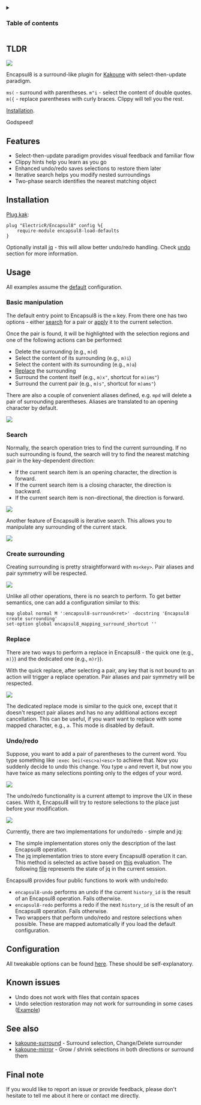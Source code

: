 <details>
<summary><h3>Table of contents</h3></summary>

1. [TLDR](#tldr)
2. [Features](#features)
3. [Installation](#installation)
4. [Usage](#usage)
    1. [Basic manipulation](#basic-manipulation)
    2. [Search](#search)
    3. [Create surrounding](#create-surrounding)
    4. [Replace](#replace)
    5. [Undo/redo](#undoredo)
5. [Configuration](#configuration)
6. [Known issues](#known-issues)
7. [See also](#see-also)
8. [Final note](#final-note)

</details>

## TLDR

![](https://github.com/ElectricR/Encapsul8-assets/blob/master/assets/full.webp)

Encapsul8 is a surround-like plugin for [Kakoune](https://github.com/mawww/kakoune) with select-then-update paradigm.

`ms(` - surround with parentheses. `m"i` - select the content of double quotes. `m({` - replace parentheses with curly braces. Clippy will tell you the rest.

[Installation](#installation).

Godspeed!

## Features

* Select-then-update paradigm provides visual feedback and familiar flow
* Clippy hints help you learn as you go
* Enhanced undo/redo saves selections to restore them later
* Iterative search helps you modify nested surroundings
* Two-phase search identifies the nearest matching object

## Installation

[Plug.kak](https://github.com/andreyorst/plug.kak):
```
plug "ElectricR/Encapsul8" config %{
    require-module encapsul8-load-defaults
}
```

Optionally install [jq](https://github.com/jqlang/jq) - this will allow better undo/redo handling. Check [undo](#undoredo) section for more information.

## Usage

All examples assume the [default](https://github.com/ElectricR/Encapsul8/blob/master/rc/config.kak) configuration.

### Basic manipulation

The default entry point to Encapsul8 is the `m` key. From there one has two options - either [search](#search) for a pair or [apply](#create-surrounding) it to the current selection.

Once the pair is found, it will be highlighted with the selection regions and one of the following actions can be performed:

* Delete the surrounding (e.g., `m)d`)
* Select the content of its surrounding (e.g., `m)i`)
* Select the content with its surrounding (e.g., `m)a`)
* [Replace](#replace) the surrounding
* Surround the content itself (e.g., `m)x"`, shortcut for `m)ims"`)
* Surround the current pair (e.g., `m)s"`, shortcut for `m)ams"`)

There are also a couple of convenient aliases defined, e.g. `mpd` will delete a pair of surrounding parentheses. Aliases are translated to an opening character by default.

![](https://github.com/ElectricR/Encapsul8-assets/blob/master/assets/basics.webp)

### Search

Normally, the search operation tries to find the current surrounding. If no such surrounding is found, the search will try to find the nearest matching pair in the key-dependent direction:

* If the current search item is an opening character, the direction is forward.
* If the current search item is a closing character, the direction is backward.
* If the current search item is non-directional, the direction is forward.

![](https://github.com/ElectricR/Encapsul8-assets/blob/master/assets/search-two-phase.webp)

Another feature of Encapsul8 is iterative search. This allows you to manipulate any surrounding of the current stack.

![](https://github.com/ElectricR/Encapsul8-assets/blob/master/assets/search-iterative.webp)

### Create surrounding

Creating surrounding is pretty straightforward with `ms<key>`. Pair aliases and pair symmetry will be respected.

![](https://github.com/ElectricR/Encapsul8-assets/blob/master/assets/surround.webp)

Unlike all other operations, there is no search to perform. To get better semantics, one can add a configuration similar to this:

```
map global normal M ':encapsul8-surround<ret>' -docstring 'Encapsul8 create surrounding'
set-option global encapsul8_mapping_surround_shortcut ''
```

### Replace

There are two ways to perform a replace in Encapsul8 - the quick one (e.g., `m)}`) and the dedicated one (e.g., `m)r}`).

With the quick replace, after selecting a pair, any key that is not bound to an action will trigger a replace operation. Pair aliases and pair symmetry will be respected.

![](https://github.com/ElectricR/Encapsul8-assets/blob/master/assets/replace-quick.webp)

The dedicated replace mode is similar to the quick one, except that it doesn't respect pair aliases and has no any additional actions except cancellation. This can be useful, if you want want to replace with some mapped character, e.g., `a`. This mode is disabled by default.

### Undo/redo
Suppose, you want to add a pair of parentheses to the current word. You type something like `:exec bei(<esc>a)<esc>` to achieve that. Now you suddenly decide to undo this change. You type `u` and revert it, but now you have twice as many selections pointing only to the edges of your word.

![](https://github.com/ElectricR/Encapsul8-assets/blob/master/assets/undo-1.webp)

The undo/redo functionality is a current attempt to improve the UX in these cases. With it, Encapsul8 will try to restore selections to the place just before your modification.

![](https://github.com/ElectricR/Encapsul8-assets/blob/master/assets/undo-2.webp)

Currently, there are two implementations for undo/redo - simple and jq:
* The simple implementation stores only the description of the last Encapsul8 operation.
* The jq implementation tries to store every Encapsul8 operation it can. This method is selected as active based on [this](https://github.com/ElectricR/Encapsul8/blob/416b0c67d218e91800024bf7feca7594507e8de7/rc/undo/init.kak#L2) evaluation. The following [file](https://github.com/ElectricR/Encapsul8/blob/416b0c67d218e91800024bf7feca7594507e8de7/rc/undo/jq.kak#L3) represents the state of jq in the current session.

Encapsul8 provides four public functions to work with undo/redo:
* `encapsul8-undo` performs an undo if the current `history_id` is the result of an Encapsul8 operation. Fails otherwise.
* `encapsul8-redo` performs a redo if the next `history_id` is the result of an Encapsul8 operation. Fails otherwise.
* Two wrappers that perform undo/redo and restore selections when possible. These are mapped automatically if you load the default configuration.

## Configuration

All tweakable options can be found [here](https://github.com/ElectricR/Encapsul8/blob/master/rc/config.kak). These should be self-explanatory.

## Known issues
* Undo does not work with files that contain spaces
* Undo selection restoration may not work for surrounding in some cases ([Example](https://github.com/ElectricR/Encapsul8/blob/8d59351fb234ee8ecf846e586d5ba61d43acc175/tests/test.src#L671))


## See also
* [kakoune-surround](https://github.com/h-youhei/kakoune-surround) - Surround selection, Change/Delete surrounder
* [kakoune-mirror](https://github.com/Delapouite/kakoune-mirror) - Grow / shrink selections in both directions or surround them

## Final note

If you would like to report an issue or provide feedback, please don't hesitate to tell me about it here or contact me directly.
